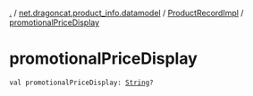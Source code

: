 [.](../../index.md) / [net.dragoncat.product_info.datamodel](../index.md) / [ProductRecordImpl](index.md) / [promotionalPriceDisplay](./promotional-price-display.md)

# promotionalPriceDisplay

`val promotionalPriceDisplay: `[`String`](https://kotlinlang.org/api/latest/jvm/stdlib/kotlin/-string/index.html)`?`